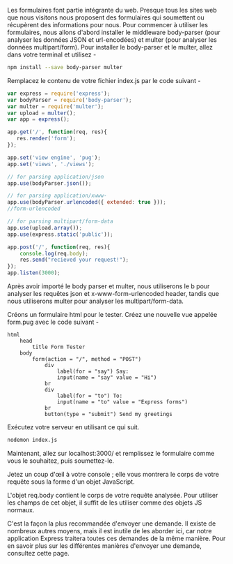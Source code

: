 Les formulaires font partie intégrante du web. Presque tous les sites web que nous visitons nous proposent des formulaires qui soumettent ou récupèrent des informations pour nous. Pour commencer à utiliser les formulaires, nous allons d'abord installer le middleware body-parser (pour analyser les données JSON et url-encodées) et multer (pour analyser les données multipart/form).
Pour installer le body-parser et le multer, allez dans votre terminal et utilisez -

```bash
npm install --save body-parser multer
```

Remplacez le contenu de votre fichier index.js par le code suivant -

```js
var express = require('express');
var bodyParser = require('body-parser');
var multer = require('multer');
var upload = multer();
var app = express();

app.get('/', function(req, res){
   res.render('form');
});

app.set('view engine', 'pug');
app.set('views', './views');

// for parsing application/json
app.use(bodyParser.json()); 

// for parsing application/xwww-
app.use(bodyParser.urlencoded({ extended: true })); 
//form-urlencoded

// for parsing multipart/form-data
app.use(upload.array()); 
app.use(express.static('public'));

app.post('/', function(req, res){
    console.log(req.body);
    res.send("recieved your request!");
});
app.listen(3000);
```

Après avoir importé le body parser et multer, nous utiliserons le b pour analyser les requêtes json et x-www-form-urlencoded header, tandis que nous utiliserons multer pour analyser les multipart/form-data.

Créons un formulaire html pour le tester. Créez une nouvelle vue appelée form.pug avec le code suivant -

```
html
    head
        title Form Tester
    body
        form(action = "/", method = "POST")
            div
                label(for = "say") Say:
                input(name = "say" value = "Hi")
            br
            div
                label(for = "to") To:
                input(name = "to" value = "Express forms")
            br
            button(type = "submit") Send my greetings
```

Exécutez votre serveur en utilisant ce qui suit.

```bash
nodemon index.js
```

Maintenant, allez sur localhost:3000/ et remplissez le formulaire comme vous le souhaitez, puis soumettez-le.

Jetez un coup d'œil à votre console ; elle vous montrera le corps de votre requête sous la forme d'un objet JavaScript.

L'objet req.body contient le corps de votre requête analysée. Pour utiliser les champs de cet objet, il suffit de les utiliser comme des objets JS normaux.

C'est la façon la plus recommandée d'envoyer une demande. Il existe de nombreux autres moyens, mais il est inutile de les aborder ici, car notre application Express traitera toutes ces demandes de la même manière. Pour en savoir plus sur les différentes manières d'envoyer une demande, consultez cette page.